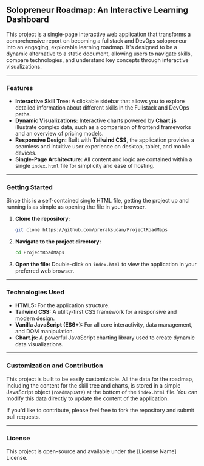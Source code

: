 ## Solopreneur Roadmap: An Interactive Learning Dashboard

This project is a single-page interactive web application that transforms a comprehensive report on becoming a fullstack and DevOps solopreneur into an engaging, explorable learning roadmap. It's designed to be a dynamic alternative to a static document, allowing users to navigate skills, compare technologies, and understand key concepts through interactive visualizations.

-----

### Features

  - **Interactive Skill Tree:** A clickable sidebar that allows you to explore detailed information about different skills in the Fullstack and DevOps paths.
  - **Dynamic Visualizations:** Interactive charts powered by **Chart.js** illustrate complex data, such as a comparison of frontend frameworks and an overview of pricing models.
  - **Responsive Design:** Built with **Tailwind CSS**, the application provides a seamless and intuitive user experience on desktop, tablet, and mobile devices.
  - **Single-Page Architecture:** All content and logic are contained within a single `index.html` file for simplicity and ease of hosting.

-----

### Getting Started

Since this is a self-contained single HTML file, getting the project up and running is as simple as opening the file in your browser.

1.  **Clone the repository:**
    ```bash
    git clone https://github.com/preraksudan/ProjectRoadMaps
    ```
2.  **Navigate to the project directory:**
    ```bash
    cd ProjectRoadMaps
    ```
3.  **Open the file:** Double-click on `index.html` to view the application in your preferred web browser.

-----

### Technologies Used

  - **HTML5:** For the application structure.
  - **Tailwind CSS:** A utility-first CSS framework for a responsive and modern design.
  - **Vanilla JavaScript (ES6+):** For all core interactivity, data management, and DOM manipulation.
  - **Chart.js:** A powerful JavaScript charting library used to create dynamic data visualizations.

-----

### Customization and Contribution

This project is built to be easily customizable. All the data for the roadmap, including the content for the skill tree and charts, is stored in a simple JavaScript object (`roadmapData`) at the bottom of the `index.html` file. You can modify this data directly to update the content of the application.

If you'd like to contribute, please feel free to fork the repository and submit pull requests.

-----

### License

This project is open-source and available under the [License Name] License.